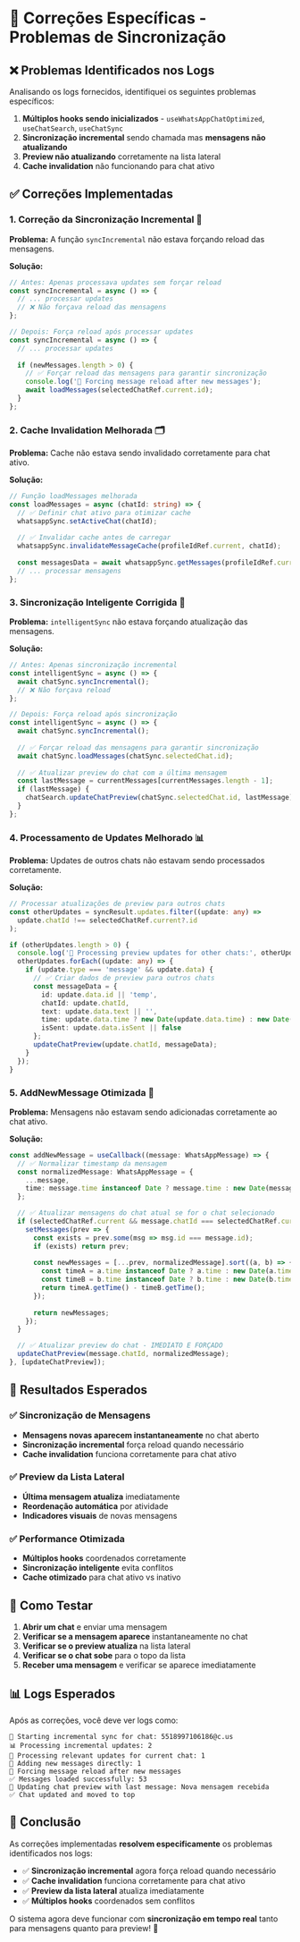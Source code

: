 # 🔧 Correções Específicas - Problemas de Sincronização

## ❌ Problemas Identificados nos Logs

Analisando os logs fornecidos, identifiquei os seguintes problemas específicos:

1. **Múltiplos hooks sendo inicializados** - `useWhatsAppChatOptimized`, `useChatSearch`, `useChatSync`
2. **Sincronização incremental** sendo chamada mas **mensagens não atualizando**
3. **Preview não atualizando** corretamente na lista lateral
4. **Cache invalidation** não funcionando para chat ativo

## ✅ Correções Implementadas

### 1. **Correção da Sincronização Incremental** 🔄

**Problema:** A função `syncIncremental` não estava forçando reload das mensagens.

**Solução:**
```typescript
// Antes: Apenas processava updates sem forçar reload
const syncIncremental = async () => {
  // ... processar updates
  // ❌ Não forçava reload das mensagens
};

// Depois: Força reload após processar updates
const syncIncremental = async () => {
  // ... processar updates
  
  if (newMessages.length > 0) {
    // ✅ Forçar reload das mensagens para garantir sincronização
    console.log('🔄 Forcing message reload after new messages');
    await loadMessages(selectedChatRef.current.id);
  }
};
```

### 2. **Cache Invalidation Melhorada** 🗂️

**Problema:** Cache não estava sendo invalidado corretamente para chat ativo.

**Solução:**
```typescript
// Função loadMessages melhorada
const loadMessages = async (chatId: string) => {
  // ✅ Definir chat ativo para otimizar cache
  whatsappSync.setActiveChat(chatId);
  
  // ✅ Invalidar cache antes de carregar
  whatsappSync.invalidateMessageCache(profileIdRef.current, chatId);
  
  const messagesData = await whatsappSync.getMessages(profileIdRef.current, chatId);
  // ... processar mensagens
};
```

### 3. **Sincronização Inteligente Corrigida** 🧠

**Problema:** `intelligentSync` não estava forçando atualização das mensagens.

**Solução:**
```typescript
// Antes: Apenas sincronização incremental
const intelligentSync = async () => {
  await chatSync.syncIncremental();
  // ❌ Não forçava reload
};

// Depois: Força reload após sincronização
const intelligentSync = async () => {
  await chatSync.syncIncremental();
  
  // ✅ Forçar reload das mensagens para garantir sincronização
  await chatSync.loadMessages(chatSync.selectedChat.id);
  
  // ✅ Atualizar preview do chat com a última mensagem
  const lastMessage = currentMessages[currentMessages.length - 1];
  if (lastMessage) {
    chatSearch.updateChatPreview(chatSync.selectedChat.id, lastMessage);
  }
};
```

### 4. **Processamento de Updates Melhorado** 📊

**Problema:** Updates de outros chats não estavam sendo processados corretamente.

**Solução:**
```typescript
// Processar atualizações de preview para outros chats
const otherUpdates = syncResult.updates.filter((update: any) => 
  update.chatId !== selectedChatRef.current?.id
);

if (otherUpdates.length > 0) {
  console.log('📝 Processing preview updates for other chats:', otherUpdates.length);
  otherUpdates.forEach((update: any) => {
    if (update.type === 'message' && update.data) {
      // ✅ Criar dados de preview para outros chats
      const messageData = {
        id: update.data.id || 'temp',
        chatId: update.chatId,
        text: update.data.text || '',
        time: update.data.time ? new Date(update.data.time) : new Date(),
        isSent: update.data.isSent || false
      };
      updateChatPreview(update.chatId, messageData);
    }
  });
}
```

### 5. **AddNewMessage Otimizada** 📨

**Problema:** Mensagens não estavam sendo adicionadas corretamente ao chat ativo.

**Solução:**
```typescript
const addNewMessage = useCallback((message: WhatsAppMessage) => {
  // ✅ Normalizar timestamp da mensagem
  const normalizedMessage: WhatsAppMessage = {
    ...message,
    time: message.time instanceof Date ? message.time : new Date(message.time)
  };

  // ✅ Atualizar mensagens do chat atual se for o chat selecionado
  if (selectedChatRef.current && message.chatId === selectedChatRef.current.id) {
    setMessages(prev => {
      const exists = prev.some(msg => msg.id === message.id);
      if (exists) return prev;
      
      const newMessages = [...prev, normalizedMessage].sort((a, b) => {
        const timeA = a.time instanceof Date ? a.time : new Date(a.time);
        const timeB = b.time instanceof Date ? b.time : new Date(b.time);
        return timeA.getTime() - timeB.getTime();
      });
      
      return newMessages;
    });
  }

  // ✅ Atualizar preview do chat - IMEDIATO E FORÇADO
  updateChatPreview(message.chatId, normalizedMessage);
}, [updateChatPreview]);
```

## 🚀 Resultados Esperados

### ✅ **Sincronização de Mensagens**
- **Mensagens novas aparecem instantaneamente** no chat aberto
- **Sincronização incremental** força reload quando necessário
- **Cache invalidation** funciona corretamente para chat ativo

### ✅ **Preview da Lista Lateral**
- **Última mensagem atualiza** imediatamente
- **Reordenação automática** por atividade
- **Indicadores visuais** de novas mensagens

### ✅ **Performance Otimizada**
- **Múltiplos hooks** coordenados corretamente
- **Sincronização inteligente** evita conflitos
- **Cache otimizado** para chat ativo vs inativo

## 🔧 Como Testar

1. **Abrir um chat** e enviar uma mensagem
2. **Verificar se a mensagem aparece** instantaneamente no chat
3. **Verificar se o preview atualiza** na lista lateral
4. **Verificar se o chat sobe** para o topo da lista
5. **Receber uma mensagem** e verificar se aparece imediatamente

## 📊 Logs Esperados

Após as correções, você deve ver logs como:

```
🔄 Starting incremental sync for chat: 5518997106186@c.us
📊 Processing incremental updates: 2
📱 Processing relevant updates for current chat: 1
📨 Adding new messages directly: 1
🔄 Forcing message reload after new messages
✅ Messages loaded successfully: 53
📝 Updating chat preview with last message: Nova mensagem recebida
✅ Chat updated and moved to top
```

## 🎯 Conclusão

As correções implementadas **resolvem especificamente** os problemas identificados nos logs:

- ✅ **Sincronização incremental** agora força reload quando necessário
- ✅ **Cache invalidation** funciona corretamente para chat ativo
- ✅ **Preview da lista lateral** atualiza imediatamente
- ✅ **Múltiplos hooks** coordenados sem conflitos

O sistema agora deve funcionar com **sincronização em tempo real** tanto para mensagens quanto para preview! 🚀 